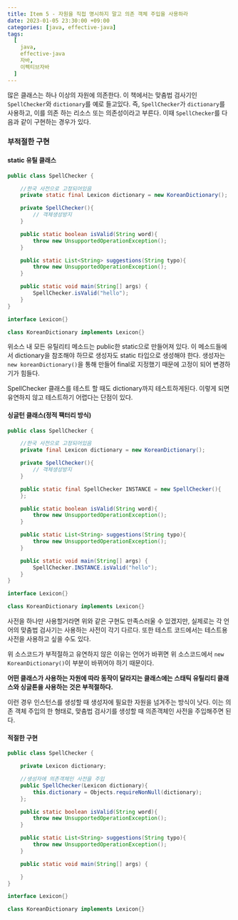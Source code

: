 ```yaml
---
title: Item 5 - 자원을 직접 명시하지 말고 의존 객체 주입을 사용하라
date: 2023-01-05 23:30:00 +09:00
categories: [java, effective-java]
tags:
  [
    java, 
    effective-java
    자바, 
    이펙티브자바
  ]
---
```



많은 클래스는 하나 이상의 자원에 의존한다. 이 책에서는 맞춤법 검사기인 `SpellChecker`와 `dictionary`를 예로 들고있다. 즉, `SpellChecker`가 `dictionary`를 사용하고, 이를 의존 하는 리소스 또는 의존성이라고 부른다. 이때 `SpellChecker`를 다음과 같이 구현하는 경우가 있다.

### 부적절한 구현
#### static 유틸 클래스
```java
public class SpellChecker {

    //한국 사전으로 고정되어있음
    private static final Lexicon dictionary = new KoreanDictionary();

    private SpellChecker(){
        // 객체생성방지
    }

    public static boolean isValid(String word){
        throw new UnsupportedOperationException();
    }

    public static List<String> suggestions(String typo){
        throw new UnsupportedOperationException();
    }

    public static void main(String[] args) {
        SpellChecker.isValid("hello");
    }
}

interface Lexicon{}

class KoreanDictionary implements Lexicon{}
```
위소스 내 모든 유틸리티 메소드는 public한 static으로 만들어져 있다. 이 메소드들에서 dictionary을 참조해야 하므로 생성자도 static 타입으로 생성해야 한다. 생성자는 `new koreanDictionary()`을 통해 만들어 final로 지정했기 때문에 고정이 되어 변경하기가 힘들다.  
  
SpellChecker 클래스를 테스트 할 때도 dictionary까지 테스트하게된다. 이렇게 되면 유연하지 않고 테스트하기 어렵다는 단점이 있다.

#### 싱글턴 클래스(정적 팩터리 방식)
```java
public class SpellChecker {

    //한국 사전으로 고정되어있음
    private final Lexicon dictionary = new KoreanDictionary();

    private SpellChecker(){
        // 객체생성방지
    }

    public static final SpellChecker INSTANCE = new SpellChecker(){
    };

    public static boolean isValid(String word){
        throw new UnsupportedOperationException();
    }

    public static List<String> suggestions(String typo){
        throw new UnsupportedOperationException();
    }

    public static void main(String[] args) {
        SpellChecker.INSTANCE.isValid("hello");
    }
}

interface Lexicon{}

class KoreanDictionary implements Lexicon{}
```
사전을 하나만 사용할거라면 위와 같은 구현도 만족스러울 수 있겠지만, 실제로는 각 언어의 맞춤법 검사기는 사용하는 사전이 각기 다르다. 또한 테스트 코드에서는 테스트용 사전을 사용하고 싶을 수도 있다.  

위 소스코드가 부적절하고 유연하지 않은 이유는 언어가 바뀌면 위 소스코드에서 `new KoreanDictionary()`이 부분이 바뀌어야 하기 때문이다.

**어떤 클래스가 사용하는 자원에 따라 동작이 달라지는 클래스에는 스태틱 유틸리티 클래스와 싱글톤을 사용하는 것은 부적절하다.**

이런 경우 인스턴스를 생성할 때 생성자에 필요한 자원을 넘겨주는 방식이 낫다. 이는 의존 객체 주입의 한 형태로, 맞춤법 검사기를 생성할 때 의존객체인 사전을 주입해주면 된다.

#### 적절한 구현
```java
public class SpellChecker {

    private Lexicon dictionary;

    //생성자에 의존객체인 사전을 주입
    public SpellChecker(Lexicon dictionary){
        this.dictionary = Objects.requireNonNull(dictionary);
    };

    public static boolean isValid(String word){
        throw new UnsupportedOperationException();
    }

    public static List<String> suggestions(String typo){
        throw new UnsupportedOperationException();
    }

    public static void main(String[] args) {

    }
}

interface Lexicon{}

class KoreanDictionary implements Lexicon{}
```
